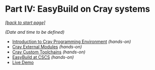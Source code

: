 # Part IV: EasyBuild on Cray systems

*[[back to start page]](index.md)*

*(Date and time to be defined)*

* [Introduction to Cray Programming Environment](cray/introduction.md) *(hands-on)*
* [Cray External Modules](cray/external_modules.md) *(hands-on)*
* [Cray Custom Toolchains](cray/custom_toolchains.md) *(hands-on)*
* [EasyBuild at CSCS](cray/easybuild_at_cscs.md) *(hands-on)*
* [Live Demo](cray/live_demo.md)
